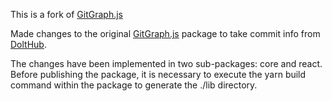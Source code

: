 This is a fork of [GitGraph.js](https://github.com/nicoespeon/gitgraph.js)

Made changes to the original [GitGraph.js](https://github.com/nicoespeon/gitgraph.js) package to take commit info from [DoltHub](https://wwww.dolthub.com).

The changes have been implemented in two sub-packages: core and react. Before publishing the package, it is necessary to execute the yarn build command within the package to generate the ./lib directory.
